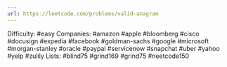 ```yaml
---
url: https://leetcode.com/problems/valid-anagram
---
```


Difficulty: #easy
Companies: #amazon #apple #bloomberg #cisco #docusign #expedia #facebook #goldman-sachs #google #microsoft #morgan-stanley #oracle #paypal #servicenow #snapchat #uber #yahoo #yelp #zulily
Lists: #blind75 #grind169 #grind75 #neetcode150